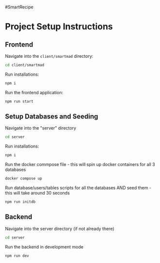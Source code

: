 #SmartRecipe

# Project Setup Instructions

## Frontend

Navigate into the `client/smartmad` directory:

```bash
cd client/smartmad
```

Run installations:

```bash
npm i
```

Run the frontend application:

```bash
npm run start
```

## Setup Databases and Seeding

Navigate into the "server" directory

```bash
cd server
```

Run installations:

```bash
npm i
```

Run the docker commpose file - this will spin up docker containers for all 3 databases

```bash
docker compose up
```

Run database/users/tables scripts for all the databases AND seed them - this will take around 30 seconds

```bash
npm run initdb
```

## Backend

Navigate into the server directory (if not already there)

```bash
cd server
```

Run the backend in development mode

```bash
npm run dev
```
